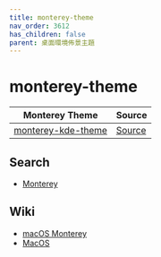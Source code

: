 ```yaml
---
title: monterey-theme
nav_order: 3612
has_children: false
parent: 桌面環境佈景主題
---
```



# monterey-theme

| Monterey Theme | Source |
| --- | --- |
| [monterey-kde-theme](https://samwhelp.github.io/note-about-theme/read/desktop-theme/kde-theme/monterey-kde-theme.html) | [Source](https://github.com/vinceliuice/Monterey-kde) |


## Search

* [Monterey](https://github.com/vinceliuice?tab=repositories&q=monterey)


## Wiki

* [macOS Monterey](https://zh.wikipedia.org/wiki/MacOS_Monterey)
* [MacOS](https://zh.wikipedia.org/wiki/MacOS#%E7%89%88%E6%9C%AC)
